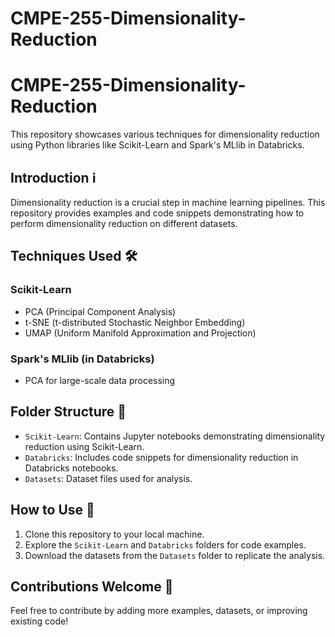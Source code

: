 # CMPE-255-Dimensionality-Reduction

# CMPE-255-Dimensionality-Reduction

This repository showcases various techniques for dimensionality reduction using Python libraries like Scikit-Learn and Spark's MLlib in Databricks.

## Introduction ℹ️

Dimensionality reduction is a crucial step in machine learning pipelines. This repository provides examples and code snippets demonstrating how to perform dimensionality reduction on different datasets.

## Techniques Used 🛠️

### Scikit-Learn
- PCA (Principal Component Analysis)
- t-SNE (t-distributed Stochastic Neighbor Embedding)
- UMAP (Uniform Manifold Approximation and Projection)

### Spark's MLlib (in Databricks)
- PCA for large-scale data processing

## Folder Structure 📂

- `Scikit-Learn`: Contains Jupyter notebooks demonstrating dimensionality reduction using Scikit-Learn.
- `Databricks`: Includes code snippets for dimensionality reduction in Databricks notebooks.
- `Datasets`: Dataset files used for analysis.

## How to Use 🚀

1. Clone this repository to your local machine.
2. Explore the `Scikit-Learn` and `Databricks` folders for code examples.
3. Download the datasets from the `Datasets` folder to replicate the analysis.

## Contributions Welcome 🤝

Feel free to contribute by adding more examples, datasets, or improving existing code!
